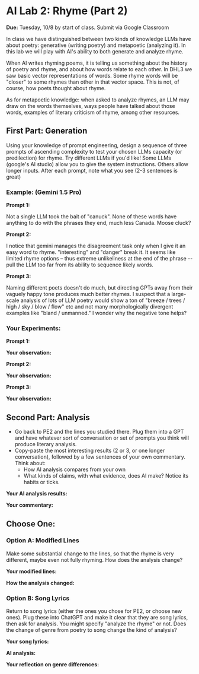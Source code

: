 # AI Lab 2: Rhyme (Part 2)

**Due:** Tuesday, 10/8 by start of class. Submit via Google Classroom

In class we have distinguished between two kinds of knowledge LLMs have about poetry: generative (writing poetry) and metapoetic (analyzing it). In this lab we will play with AI's ability to both generate and analyze rhyme.

When AI writes rhyming poems, it is telling us something about the history of poetry and rhyme, and about how words relate to each other. In DHL3 we saw basic vector representations of words. Some rhyme words will be "closer" to some rhymes than other in that vector space. This is not, of course, how poets thought about rhyme.

As for metapoetic knowledge: when asked to analyze rhymes, an LLM may draw on the words themselves, ways people have talked about those words, examples of literary criticism of rhyme, among other resources.

## First Part: Generation

Using your knowledge of prompt engineering, design a sequence of three prompts of ascending complexity to test your chosen LLMs capacity (or predilection) for rhyme. Try different LLMs if you'd like! Some LLMs (google's AI studio) allow you to give the system instructions. Others allow longer inputs. After each prompt, note what you see (2-3 sentences is great)

### Example: (Gemini 1.5 Pro)

**Prompt 1:**

Not a single LLM took the bait of "canuck". None of these words have anything to do with the phrases they end, much less Canada. Moose cluck?

**Prompt 2:**

I notice that gemini manages the disagreement task only when I give it an easy word to rhyme. "interesting" and "danger" break it. It seems like limited rhyme options – thus extreme unlikeliness at the end of the phrase -- pull the LLM too far from its ability to sequence likely words.

**Prompt 3:**

Naming different poets doesn't do much, but directing GPTs away from their vaguely happy tone produces much better rhymes. I suspect that a large-scale analysis of lots of LLM poetry would show a ton of "breeze / trees / high / sky / blow / flow" etc and not many morphologically divergent examples like "bland / unmanned." I wonder why the negative tone helps?

### Your Experiments:

**Prompt 1:**

**Your observation:**

**Prompt 2:**

**Your observation:**

**Prompt 3:**

**Your observation:**

## Second Part: Analysis

- Go back to PE2 and the lines you studied there. Plug them into a GPT and have whatever sort of conversation or set of prompts you think will produce literary analysis.
- Copy-paste the most interesting results (2 or 3, or one longer conversation), followed by a few sentences of your own commentary. Think about:
  - How AI analysis compares from your own
  - What kinds of claims, with what evidence, does AI make? Notice its habits or ticks.

**Your AI analysis results:**

**Your commentary:**

## Choose One:

### Option A: Modified Lines

Make some substantial change to the lines, so that the rhyme is very different, maybe even not fully rhyming. How does the analysis change?

**Your modified lines:**

**How the analysis changed:**

### Option B: Song Lyrics

Return to song lyrics (either the ones you chose for PE2, or choose new ones). Plug these into ChatGPT and make it clear that they are song lyrics, then ask for analysis. You might specify "analyze the rhyme" or not. Does the change of genre from poetry to song change the kind of analysis?

**Your song lyrics:**

**AI analysis:**

**Your reflection on genre differences:**